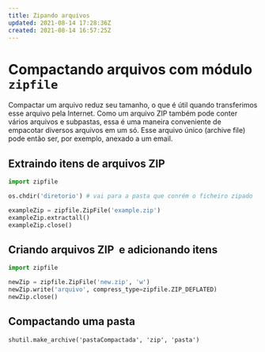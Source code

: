 ```yaml
---
title: Zipando arquivos
updated: 2021-08-14 17:28:36Z
created: 2021-08-14 16:57:25Z
---
```


# Compactando arquivos com módulo `zipfile`

Compactar um arquivo reduz seu tamanho, o que é útil quando transferimos esse arquivo pela Internet. Como um arquivo ZIP também pode conter vários arquivos e subpastas, essa é uma maneira conveniente de empacotar diversos arquivos em um só. Esse arquivo único (archive file) pode então ser, por exemplo, anexado a um email.

## Extraindo itens de arquivos ZIP

```python
import zipfile

os.chdir('diretorio') # vai para a pasta que conrém o ficheiro zipado

exampleZip = zipfile.ZipFile('example.zip')
exampleZip.extractall()
exampleZip.close()
```

## Criando arquivos ZIP  e adicionando itens

```python
import zipfile

newZip = zipfile.ZipFile('new.zip', 'w')
newZip.write('arquivo', compress_type=zipfile.ZIP_DEFLATED)
newZip.close()
```

## Compactando uma pasta

`shutil.make_archive('pastaCompactada', 'zip', 'pasta')`